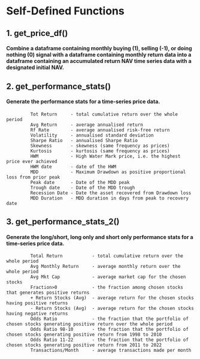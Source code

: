# Self-Defined Functions
## 1. get_price_df()
#### Combine a dataframe containing monthly buying (1), selling (-1), or doing nothing (0) signal with a dataframe containing monthly return data into a dataframe containing an accumulated return NAV time series data with a designated initial NAV.
## 2. get_performance_stats()
#### Generate the performance stats for a time-series price data.
             Tot Return     - total cumulative return over the whole period
             Avg Return     - average annualised return
             Rf Rate        - average annualised risk-free return
             Volatility     - annualised standard deviation
             Sharpe Ratio   - annualised Sharpe Ratio
             Skewness       - skewness (same frequency as prices)
             Kurtosis       - kurtosis (same frequency as prices)
             HWM            - High Water Mark price, i.e. the highest price ever achieved
             HWM date       - date of the HWM
             MDD            - Maximum Drawdown as positive proportional loss from prior peak
             Peak date      - Date of the MDD peak
             Trough date    - Date of the MDD trough
             Recession Date - Date the asset recovered from Drawdown loss
             MDD Duration   - MDD duration in days from peak to recovery date
## 3. get_performance_stats_2()
#### Generate the long/short, long only and short only performance stats for a time-series price data.
             Total Return           - total cumulative return over the whole period
             Avg Monthly Return     - average monthly return over the whole period
             Avg Mkt Cap            - average market cap for the chosen stocks
             Fraction>0             - the fraction among chosen stocks that generates positive returns
             + Return Stocks (Avg)  - average return for the chosen stocks having positive returns
             - Return Stocks (Avg)  - average return for the chosen stocks having negative returns
             Odds Ratio             - the fraction that the portfolio of chosen stocks generating positive return over the whole period
             Odds Ratio 98-10       - the fraction that the portfolio of chosen stocks generating positive return from 1998 to 2010
             Odds Ratio 11-22       - the fraction that the portfolio of chosen stocks generating positive return from 2011 to 2022
             Transactions/Month     - average transactions made per month
